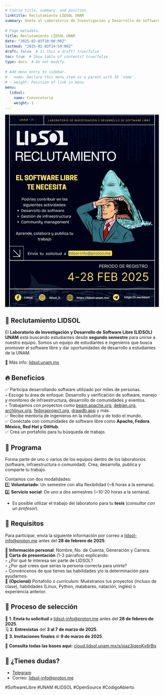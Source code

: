 ```yaml
---
# Course title, summary, and position.
linktitle: Reclutamiento LIDSOL UNAM
summary: Únete al Laboratorio de Investigación y Desarrollo de Software Libre 🚀

# Page metadata.
title: Reclutamiento LIDSOL UNAM
date: "2025-02-03T10:00:00Z"
lastmod: "2025-02-03T14:59:00Z"
draft: false  # Is this a draft? true/false
toc: true  # Show table of contents? true/false
type: docs  # Do not modify.

# Add menu entry to sidebar.
# - name: Declare this menu item as a parent with ID `name`.
# - weight: Position of link in menu.
menu:
  lidsol:
    name: Convocatoria
    weight: 1
---
```


![LIDSOL](reclu1.png)

## 🚀 Reclutamiento LIDSOL

El **Laboratorio de Investigación y Desarrollo de Software Libre (LIDSOL) UNAM** está buscando estudiantes desde **segundo semestre** para unirse a nuestro equipo. Somos un equipo de estudiantes e ingenieros que busca promover el software libre y dar oportunidades de desarrollo a estudiantes de la UNAM.  

🔗 Más info: [lidsol.unam.mx](http://lidsol.unam.mx)  

## 🔥 Beneficios

✅ Participa desarrollando software utilizado por miles de personas.  
  ◦ Escoge tu área de enfoque: Desarrollo y verificación de software, manejo y monitoreo de infraestructura, desarrollo de comunidades y eventos.  
  ◦ Trabajamos con proyectos como [beam.apache.org](https://beam.apache.org), [debian.org](https://www.debian.org), [archlinux.org](https://archlinux.org), [fedoraproject.org](https://fedoraproject.org), [drawdb.app](https://www.drawdb.app) y más.  
✅ Recibe mentoría de ingenieros en la industria y de todo el mundo.  
✅ Conéctate con comunidades de software libre como **Apache, Fedora México, Red Hat y GitHub**.  
✅ Crea un portafolio para tu búsqueda de trabajo.  

## 📌 Programa

Forma parte de uno o varios de los equipos dentro de los laboratorios (software, infraestructura o comunidad). Crea, desarrolla, publica y comparte tu trabajo.  

Contamos con dos modalidades:  
1️⃣ **Voluntariado**: Un semestre con alta flexibilidad (~8 horas a la semana).  
2️⃣ **Servicio social**: De uno a dos semestres (~10-20 horas a la semana).  
   - Es posible utilizar el trabajo del laboratorio para tu **tesis** (*consultar con un profesor*).  

## 📍 Requisitos

Para participar, envía la siguiente información por correo a [lidsol-info@proton.me](mailto:lidsol-info@proton.me) antes del **28 de febrero de 2025**:  

📌 **Información personal**: Nombre, No. de Cuenta, Generación y Carrera.  
📌 **Carta de presentación** (1-3 párrafos) explicando:  
   ◦ ¿Por qué te interesa ser parte de LIDSOL?  
   ◦ ¿Por qué crees que serías la persona correcta para unirte?  
   ◦ Convéncenos de que tienes las habilidades y/o la determinación para ayudarnos.  
📌 **(Opcional)** Portafolio o currículum: Muéstranos tus proyectos (incluso de clase), habilidades (Linux, Python, malabares, natación, inglés) o experiencia anterior.  

## 📝 Proceso de selección

📩 **1. Envía tu solicitud** a [lidsol-info@proton.me](mailto:lidsol-info@proton.me) antes del **28 de febrero de 2025**.  
🗓️ **2. Entrevistas** del **3 al 7 de marzo de 2025**.  
🎉 **3. Invitaciones finales** el **9 de marzo de 2025**.  

📜 **Consulta todas las bases aquí:** [cloud.lidsol.unam.mx/s/siaz3jqeoKx6rBq](https://cloud.lidsol.unam.mx/s/siaz3jqeoKx6rBq)  

## 💬 ¿Tienes dudas?

- [Telegram](https://t.me/lidsol)  
- Correo: [lidsol-info@proton.me](mailto:lidsol-info@proton.me)  

#SoftwareLibre #UNAM #LIDSOL #OpenSource #CódigoAbierto
